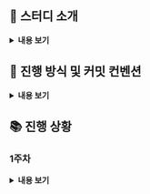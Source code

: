 ## 🔎 스터디 소개

<details>
<summary> <b> 내용 보기 </b>  </summary>
<div markdown="1">


### 📌 Introduction

한줄요약 : **자바스크립트** 개념을 **깃허브에 정리**하고 **질의응답**하기

'FE재남'님이 진행하시는 **Javascript Deep Dive** 줌스터디(이하 줌스터디)에 속한 **복습스터디**입니다.

Deep Dive책을 다시 살펴보는 목적을 가지며,

종종 줌스터디에서 언급된 내용에 대해 토의하는 시간을 가질 예정입니다.

### 📌 When, Where

- **매주 월요일 7시~8시**, **Discord**

  줌스터디(월 8시반)시작 전에 미리 만나서 **한정적인 시간** 안에 **질의응답**을 하는 컨셉입니다.

- 기간 : **9월 13일 월요일**부터 두 달간 예정.

  (진도에 따라 변동이 생길 수 있습니다.)

### 📌 Why

Javascript의 작동원리를 근본적으로 이해하고, 코드를 작성할 때 도움이 되기 위함입니다.

줌스터디에서 진도가 나간 부분을 다시금 복습합니다.

굳이 스터디의 성격을 정하자면 면접스터디입니다.

### 📌 What

일주일간 **대주제** 하나를 공부합니다.

**소주제**를 1/n로 분배하고, 각자 맡은 파트를 정리합니다.

맡은 소주제와 연관된 **질문 2가지**를 정합니다.

### 예시

**대주제** : 스코프

**소주제** : 스코프의 종류, 스코프 체인, 함수레벨 스코프, 렉시컬 스코프

**질문** : 변수를 참조할 때 자바스크립트 엔진이 작동하는 과정은?

### 📌 How

- **Github Repository**에 마크다운으로 작성한 글을 올립니다.

  예시) https://github.com/baeharam/Must-Know-About-Frontend/blob/main/Notes/javascript/scope.md

  **“스터디 repository를 fork떠서 맡으신 파트 작성하시고 PR 날려주세요”**

  PR 날리기~~

  https://wayhome25.github.io/git/2017/07/08/git-first-pull-request-story/

- **checklist 질문**을 **각자 2개씩** 만듭니다.

  예시)checklist 부분만 참고해주세요

  https://github.com/Knowre-Dev/WebDevCurriculum/tree/master/Quest03

- **Discord**에서 월요일 7시에 만나 **질의응답 시간**을 가집니다.

  - 화상은 켜지 않고 음성으로 진행하며, 필요한 경우 화면공유는 자유롭게 합니다.

  - 4명*질문 2개 = **총 8개의 질문**으로 구성된 리스트에서

  - 사다리타기로 질문에 대답할 사람을 정합니다.

  - 즉, **1인당 2개의 질문에 답변**하게 됩니다.

    (따라서 소주제를 맡아서 작성하더라도 대주제 전체를 공부하게 됩니다.)

  - 답변이 끝나면 약간의 **토의시간**을 가집니다.

</div>
</details>

## 📖 진행 방식 및 커밋 컨벤션

<details>
<summary> <b> 내용 보기 </b>  </summary>
<div markdown="1">

### 진행 방식

- 매주 월요일 오후 7시에 스터디를 진행한다.
- 매주 토요일까지 각자 맡은 파트를 정리해서 PR을 보낸다.
- 스터디 시작 전까지 다른 사람의 PR을 읽고 코멘트를 남긴다.
- 자신의 PR에 모두 리뷰가 달리면 PR을 스스로 머지한다.(Squash and Merge)
- `README.md` 파일에 매 주차 진행사항을 정리한다.
  
### 커밋 컨벤션
  
- 커밋 메세지는 한글로 작성한다.
- 커밋의 의도에 따라 아래 prefix를 붙인다.
  - create: 글을 새로 추가하는 경우
  - update: 기존에 작성한 글을 수정하는 경우
  - delete: 기존에 작성한 글을 삭제하는 경우
  - docs: `README.md` 파일을 수정하는 경우
  - chore: 그 외의 경우

</div>
</details>

## 📚 진행 상황

### 1주차

<details>
<summary> <b> 내용 보기 </b>  </summary>
<div markdown="1">

#### 대주제: 변수
- 상민: 4장 변수
- 진주: 13장 스코프
- 윤호: 14장 전역변수의 문제점
- 태은: 15장 let, const 키워드와 블록 레벨 스코프
  

</div>
</details>
